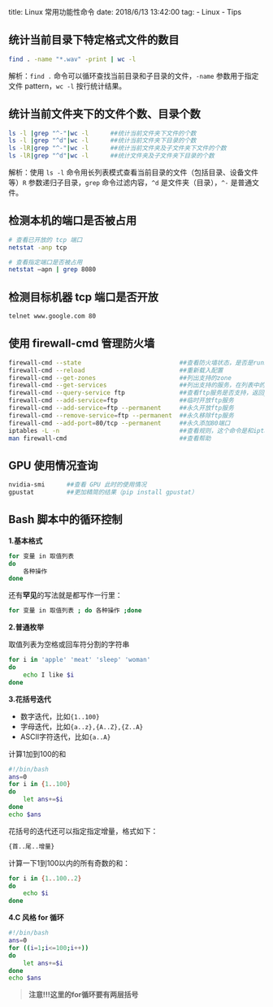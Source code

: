title: Linux 常用功能性命令
date: 2018/6/13 13:42:00
tag:
	- Linux
	- Tips

## 统计当前目录下特定格式文件的数目

```bash
find . -name "*.wav" -print | wc -l
```

解析：`find .` 命令可以循环查找当前目录和子目录的文件，`-name` 参数用于指定文件 pattern，`wc -l` 按行统计结果。

## 统计当前文件夹下的文件个数、目录个数

```bash
ls -l |grep "^-"|wc -l      ##统计当前文件夹下文件的个数
ls -l |grep "^d"|wc -l      ##统计当前文件夹下目录的个数
ls -lR|grep "^-"|wc -l      ##统计当前文件夹及子文件夹下文件的个数
ls -lR|grep "^d"|wc -l      ##统计文件夹及子文件夹下目录的个数
```

解析：使用 `ls -l` 命令用长列表模式查看当前目录的文件（包括目录、设备文件等）`R` 参数递归子目录，`grep` 命令过滤内容，`^d` 是文件夹（目录），`^-` 是普通文件。

## 检测本机的端口是否被占用

```bash
# 查看已开放的 tcp 端口
netstat -anp tcp

# 查看指定端口是否被占用
netstat –apn | grep 8080
```

## 检测目标机器 tcp 端口是否开放

```bash
telnet www.google.com 80
```

## 使用 firewall-cmd 管理防火墙

```bash
firewall-cmd --state                           ##查看防火墙状态，是否是running
firewall-cmd --reload                          ##重新载入配置
firewall-cmd --get-zones                       ##列出支持的zone
firewall-cmd --get-services                    ##列出支持的服务，在列表中的服务是放行的
firewall-cmd --query-service ftp               ##查看ftp服务是否支持，返回yes或者no
firewall-cmd --add-service=ftp                 ##临时开放ftp服务
firewall-cmd --add-service=ftp --permanent     ##永久开放ftp服务
firewall-cmd --remove-service=ftp --permanent  ##永久移除ftp服务
firewall-cmd --add-port=80/tcp --permanent     ##永久添加80端口 
iptables -L -n                                 ##查看规则，这个命令是和iptables的相同的
man firewall-cmd                               ##查看帮助
```

## GPU 使用情况查询

```bash
nvidia-smi      ##查看 GPU 此时的使用情况
gpustat         ##更加精简的结果（pip install gpustat）
```

## Bash 脚本中的循环控制

**1.基本格式**

```bash
for 变量 in 取值列表
do
    各种操作
done
```

还有**罕见**的写法就是都写作一行里：

```bash
for 变量 in 取值列表 ; do 各种操作 ;done
```

**2.普通枚举**

取值列表为空格或回车符分割的字符串

```bash
for i in 'apple' 'meat' 'sleep' 'woman'
do
    echo I like $i
done
```

**3.花括号迭代**

* 数字迭代，比如`{1..100}`
* 字母迭代，比如`{a..z},{A..Z},{Z..A}`
* ASCII字符迭代，比如`{a..A}`

计算1加到100的和

```bash
#!/bin/bash
ans=0
for i in {1..100}
do
    let ans+=$i
done
echo $ans
```

花括号的迭代还可以指定指定增量，格式如下：

```bash
{首..尾..增量}  
```

计算一下1到100以内的所有奇数的和：

```bash
for i in {1..100..2}
do
    echo $i
done
```

**4.C 风格 for 循环**

```bash
#!/bin/bash
ans=0
for ((i=1;i<=100;i++))
do
    let ans+=$i
done
echo $ans
```

> **注意!!!这里的for循环要有两层括号**
